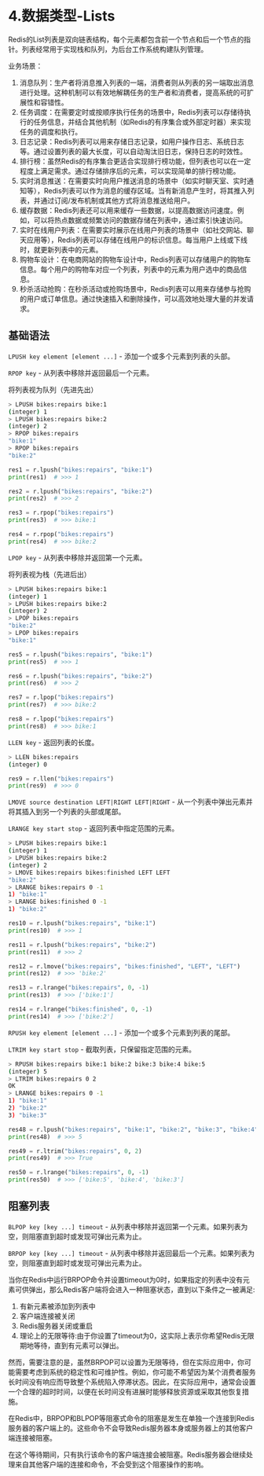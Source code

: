 # 4.数据类型-Lists

Redis的List列表是双向链表结构，每个元素都包含前一个节点和后一个节点的指针。列表经常用于实现栈和队列，为后台工作系统构建队列管理。

业务场景：

1. 消息队列：生产者将消息推入列表的一端，消费者则从列表的另一端取出消息进行处理。这种机制可以有效地解耦任务的生产者和消费者，提高系统的可扩展性和容错性。
2. 任务调度：在需要定时或按顺序执行任务的场景中，Redis列表可以存储待执行的任务信息，并结合其他机制（如Redis的有序集合或外部定时器）来实现任务的调度和执行。
3. 日志记录：Redis列表可以用来存储日志记录，如用户操作日志、系统日志等。通过设置列表的最大长度，可以自动淘汰旧日志，保持日志的时效性。
4. 排行榜：虽然Redis的有序集合更适合实现排行榜功能，但列表也可以在一定程度上满足需求。通过存储排序后的元素，可以实现简单的排行榜功能。
5. 实时消息推送：在需要实时向用户推送消息的场景中（如实时聊天室、实时通知等），Redis列表可以作为消息的缓存区域。当有新消息产生时，将其推入列表，并通过订阅/发布机制或其他方式将消息推送给用户。
6. 缓存数据：Redis列表还可以用来缓存一些数据，以提高数据访问速度。例如，可以将热点数据或频繁访问的数据存储在列表中，通过索引快速访问。
7. 实时在线用户列表：在需要实时展示在线用户列表的场景中（如社交网站、聊天应用等），Redis列表可以存储在线用户的标识信息。每当用户上线或下线时，就更新列表中的元素。
8. 购物车设计：在电商网站的购物车设计中，Redis列表可以存储用户的购物车信息。每个用户的购物车对应一个列表，列表中的元素为用户选中的商品信息。
9. 秒杀活动抢购：在秒杀活动或抢购场景中，Redis列表可以用来存储参与抢购的用户或订单信息。通过快速插入和删除操作，可以高效地处理大量的并发请求。

## 基础语法

`LPUSH key element [element ...]` - 添加一个或多个元素到列表的头部。

`RPOP key` - 从列表中移除并返回最后一个元素。

将列表视为队列（先进先出）

```bash
> LPUSH bikes:repairs bike:1
(integer) 1
> LPUSH bikes:repairs bike:2
(integer) 2
> RPOP bikes:repairs
"bike:1"
> RPOP bikes:repairs
"bike:2"
```

```python
res1 = r.lpush("bikes:repairs", "bike:1")
print(res1)  # >>> 1

res2 = r.lpush("bikes:repairs", "bike:2")
print(res2)  # >>> 2

res3 = r.rpop("bikes:repairs")
print(res3)  # >>> bike:1

res4 = r.rpop("bikes:repairs")
print(res4)  # >>> bike:2
```

`LPOP key` - 从列表中移除并返回第一个元素。

将列表视为栈（先进后出）

```bash
> LPUSH bikes:repairs bike:1
(integer) 1
> LPUSH bikes:repairs bike:2
(integer) 2
> LPOP bikes:repairs
"bike:2"
> LPOP bikes:repairs
"bike:1"
```

```python
res5 = r.lpush("bikes:repairs", "bike:1")
print(res5)  # >>> 1

res6 = r.lpush("bikes:repairs", "bike:2")
print(res6)  # >>> 2

res7 = r.lpop("bikes:repairs")
print(res7)  # >>> bike:2

res8 = r.lpop("bikes:repairs")
print(res8)  # >>> bike:1
```

`LLEN key` - 返回列表的长度。

```bash
> LLEN bikes:repairs
(integer) 0
```

```python
res9 = r.llen("bikes:repairs")
print(res9)  # >>> 0
```

`LMOVE source destination LEFT|RIGHT LEFT|RIGHT` - 从一个列表中弹出元素并将其插入到另一个列表的头部或尾部。

`LRANGE key start stop` - 返回列表中指定范围的元素。

```bash
> LPUSH bikes:repairs bike:1
(integer) 1
> LPUSH bikes:repairs bike:2
(integer) 2
> LMOVE bikes:repairs bikes:finished LEFT LEFT
"bike:2"
> LRANGE bikes:repairs 0 -1
1) "bike:1"
> LRANGE bikes:finished 0 -1
1) "bike:2"
```

```python
res10 = r.lpush("bikes:repairs", "bike:1")
print(res10)  # >>> 1

res11 = r.lpush("bikes:repairs", "bike:2")
print(res11)  # >>> 2

res12 = r.lmove("bikes:repairs", "bikes:finished", "LEFT", "LEFT")
print(res12)  # >>> 'bike:2'

res13 = r.lrange("bikes:repairs", 0, -1)
print(res13)  # >>> ['bike:1']

res14 = r.lrange("bikes:finished", 0, -1)
print(res14)  # >>> ['bike:2']
```

`RPUSH key element [element ...]` - 添加一个或多个元素到列表的尾部。

`LTRIM key start stop` - 截取列表，只保留指定范围的元素。

```bash
> RPUSH bikes:repairs bike:1 bike:2 bike:3 bike:4 bike:5
(integer) 5
> LTRIM bikes:repairs 0 2
OK
> LRANGE bikes:repairs 0 -1
1) "bike:1"
2) "bike:2"
3) "bike:3"
```

```python
res48 = r.lpush("bikes:repairs", "bike:1", "bike:2", "bike:3", "bike:4", "bike:5")
print(res48)  # >>> 5

res49 = r.ltrim("bikes:repairs", 0, 2)
print(res49)  # >>> True

res50 = r.lrange("bikes:repairs", 0, -1)
print(res50)  # >>> ['bike:5', 'bike:4', 'bike:3']
```

## 阻塞列表

`BLPOP key [key ...] timeout` - 从列表中移除并返回第一个元素。如果列表为空，则阻塞直到超时或发现可弹出元素为止。

`BRPOP key [key ...] timeout` - 从列表中移除并返回最后一个元素。如果列表为空，则阻塞直到超时或发现可弹出元素为止。

当你在Redis中运行BRPOP命令并设置timeout为0时，如果指定的列表中没有元素可供弹出，那么Redis客户端将会进入一种阻塞状态，直到以下条件之一被满足:

1. 有新元素被添加到列表中
2. 客户端连接被关闭
3. Redis服务器关闭或重启
4. 理论上的无限等待:由于你设置了timeout为0，这实际上表示你希望Redis无限期地等待，直到有元素可以弹出。

然而，需要注意的是，虽然BRPOP可以设置为无限等待，但在实际应用中，你可能需要考虑到系统的稳定性和可维护性。例如，你可能不希望因为某个消费者服务长时间没有响应而导致整个系统陷入停滞状态。因此，在实际应用中，通常会设置一个合理的超时时间，以便在长时间没有进展时能够释放资源或采取其他恢复措施。

在Redis中，BRPOP和BLPOP等阻塞式命令的阻塞是发生在单独一个连接到Redis服务器的客户端上的。这些命令不会导致Redis服务器本身或服务器上的其他客户端连接被阻塞。

在这个等待期间，只有执行该命令的客户端连接会被阻塞。Redis服务器会继续处理来自其他客户端的连接和命令，不会受到这个阻塞操作的影响。
